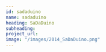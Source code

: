 ```yaml
---
id: sadaduino
name: sadaduino
heading: SaDaDuino
subheading: 
project_url:
image: "/images/2014_SaDaDuino.png"
---
```

